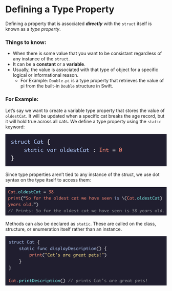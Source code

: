 # Defining a Type Property

Defining a property that is associated ***directly*** with the ``struct`` itself is known as a *type property*.

### Things to know:
* When there is some value that you want to be consistant regardless of any instance of the ``struct``.
* It can be a **constant** or a **variable**.
* Usually, the value is associated with that type of object for a specific logical or informational reason.
    * For Example:
``Double.pi`` is a type property that retrieves the value of pi from the built-in ``Double`` structure in Swift.

### For Example:
Let’s say we want to create a variable type property that stores the value of ``oldestCat``. It will be updated when a specific cat breaks the age record, but it will hold true across all cats. We define a type property using the ``static`` keyword:

![Alt text](../Images/Properties_And_Access_Control/typePropertyExample.png "type example Example 1")

Since type properties aren’t tied to any instance of the struct, we use dot syntax on the type itself to access them:

![Alt text](../Images/Properties_And_Access_Control/typePropertyExample2.png "type example Example 2")

Methods can also be declared as ``static``. These are called on the class, structure, or enumeration itself rather than an instance.

![Alt text](../Images/Properties_And_Access_Control/typePropertyExample3.png "type example Example 3")
